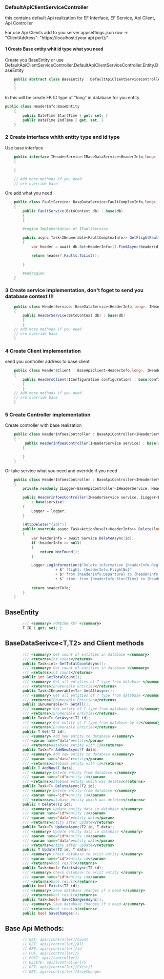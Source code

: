 ### DefaultApiClientServiceController
this contains default Api realization for EF Interface, EF Service, Api Client, Api Controller 

For use Api Clients add to you server appsettings.json row ->  "ClientAddress": "https://localhost:{your api port}/"

#### 1 Create Base entity whit id type what you need

Create you BaseEntity or use DefaultApiClientServiceController.DefaultApiClientServiceController.Entity.BaseEntity

```C#
    public abstract class BaseEntity : DefaultApiClientServiceController.Entity.BaseEntity<long>, IBaseEntity
    {
    }
```
In this will be create FK ID type of "long" in database for you entity

```C#
public class HeaderInfo:BaseEntity
    {
        public DateTime StartTime { get; set; }
        public DateTime EndTime { get; set; }
    }
```

### 2 Create interface whith entity type and id type

Use base interface
```C#
    public interface IHeaderService:IBaseDataService<HeaderInfo,long>
    {

    }
    
    // Add more methods if you need
    // ore override base
```
Ore add what you need

```C#
    public class FaultService: BaseDataService<FaultComplexInfo,long>, IFaultService
    {
        public FaultService(BstoContext db) : base(db)
        {
        }

        #region Implementation of IFaultService

        public async Task<IEnumerable<FaultComplexInfo>> GetFlightFaultAsync(long headerid)
        {
            var header = await db.Set<HeaderInfo>().FindAsync(headerid);

            return header?.Faults.ToList();

        }

        #endregion
    }
```

### 3 Create service implementation, don't foget to send you database context !!!

```C#
    public class HeaderService: BaseDataService<HeaderInfo,long>, IHeaderService
    {
        public HeaderService(BstoContext db) : base(db)
        {
        }
    // Add more methods if you need
    // ore override base
    }
```
### 4 Create Client implementation 

send you controller address to base client

```C#
    public class HeadersClient : BaseApiClient<HeaderInfo,long>, IHeaderService
    {
        public HeadersClient(IConfiguration configuration) : base(configuration, "api/HeaderInfoes")
        {
        }
    // Add more methods if you need
    // ore override base
    }
```

### 5 Create Controller implementation

Create controller with base realization

```C#
    public class HeaderInfoesController : BaseApiController<IHeaderService,HeaderInfo,long>
    {
         public HeaderInfoesController(IHeaderService service) : base(service)
        {

        }
    }
```

Or take service what you need and override if you need
```C#
    public class HeaderInfoesController : BaseApiController<IHeaderService,HeaderInfo,long>
    {
        private readonly ILogger<BaseApiController<IHeaderService, HeaderInfo, long>> Logger;

        public HeaderInfoesController(IHeaderService service, ILogger<BaseApiController<IHeaderService, HeaderInfo,long>> logger)
            : base(service)
        {
            Logger = logger;
        }
        
        [HttpDelete("{id}")]
        public override async Task<ActionResult<HeaderInfo>> Delete(long id)
        {
            var headerInfo = await Service.DeleteAsync(id);
            if (headerInfo == null)
            {
                return NotFound();
            }

            Logger.LogInformation($"Delete information {headerInfo.RegistrationNo},"
                       + $" flight: {headerInfo.FlightNo}"
                       + $" from {headerInfo.Departure} to {headerInfo.Destination}"
                       + $" time: from {headerInfo.StartTime} to {headerInfo.EndTime}");
            
            return headerInfo;
        }
    }
```

## BaseEntity<T>
```C#
        /// <summary> FOREIGN KEY </summary>
        T ID { get; set; }
```

## BaseDataSerivce<T,T2> and Client methods

```C#
        /// <summary> Get count of entities in database </summary>
        /// <returns>int count</returns>
        public Task<int> GetTotalCountAsync();
        /// <summary> Get count of entities in database </summary>
        /// <returns>int count</returns>
        public int GetTotalCount();
        /// <summary> Get all entities of T type from database </summary>
        /// <returns>IEnumerable Entities</returns>
        public Task<IEnumerable<T>> GetAllAsync();
        /// <summary> Get all entities of T type from database </summary>
        /// <returns>IEnumerable Entities</returns>
        public IEnumerable<T> GetAll();
        /// <summary> Get entity of T type from database by id</summary>
        /// <returns>IEnumerable Entities</returns>
        public Task<T> GetAsync(T2 id);
        /// <summary> Get entity of T type from database by id</summary>
        /// <returns>IEnumerable Entities</returns>
        public T Get(T2 id);
        /// <summary> Add new entity to database </summary>
        /// <param name="data">entity</param>
        /// <returns>database entity with id</returns>
        public Task<T> AddNewAsync(T data);
        /// <summary> Add new entity to database </summary>
        /// <param name="data">entity</param>
        /// <returns>database entity with id</returns>
        public T AddNew(T data);
        /// <summary> Delete entity from database </summary>
        /// <param name="id">entity id</param>
        /// <returns>database entity which was deleted</returns>
        public Task<T> DeleteAsync(T2 id);
        /// <summary> Delete entity from database </summary>
        /// <param name="id">entity id</param>
        /// <returns>database entity which was deleted</returns>
        public T Delete(T2 id);
        /// <summary> Update entity data in database </summary>
        /// <param name="id">entity id</param>
        /// <param name="data">entity data</param>
        /// <returns>entity after update</returns>
        public Task<T> UpdateAsync(T2 id, T data);
        /// <summary> Update entity data in database </summary>
        /// <param name="id">entity id</param>
        /// <param name="data">entity data</param>
        /// <returns>entity after update</returns>
        public T Update(T2 id, T data);
        /// <summary> Check database to exist entity </summary>
        /// <param name="id">entity id</param>
        /// <returns>bool result</returns>
        public Task<bool> ExistsAsync(T2 id);
        /// <summary> Check database to exist entity </summary>
        /// <param name="id">entity id</param>
        /// <returns>bool result</returns>
        public bool Exists(T2 id);
        /// <summary> Save database changes if u need </summary>
        /// <returns>bool result</returns>
        public Task<bool> SaveChangesAsync();
        /// <summary> Save database changes if u need </summary>
        /// <returns>bool result</returns>
        public bool SaveChanges();
```

## Base Api Methods:

```C#
        // GET: api/[controller]/Count
        // GET: api/[controller]/All
        // GET: api/[controller]/id
        // PUT: api/[controller]/5
        // POST: api/[controller]/
        // DELETE: api/[controller]/5
        // GET: api/[controller]/Exist/5
        // GET: api/[controller]/SaveChanges
```
